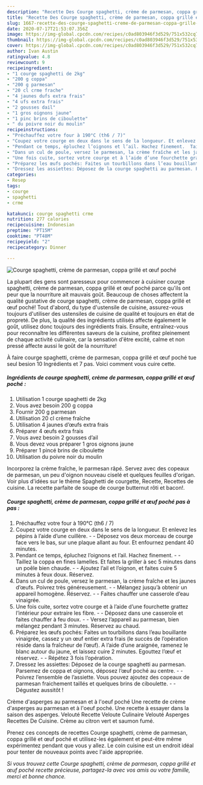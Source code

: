 ```yaml
---
description: "Recette Des Courge spaghetti, crème de parmesan, coppa grillé et œuf poché"
title: "Recette Des Courge spaghetti, crème de parmesan, coppa grillé et œuf poché"
slug: 1667-recette-des-courge-spaghetti-creme-de-parmesan-coppa-grille-et-ouf-poche
date: 2020-07-17T21:53:07.356Z
image: https://img-global.cpcdn.com/recipes/c0ad803946f3d529/751x532cq70/courge-spaghetti-creme-de-parmesan-coppa-grille-et-oeuf-poche-photo-principale-de-la-recette.jpg
thumbnail: https://img-global.cpcdn.com/recipes/c0ad803946f3d529/751x532cq70/courge-spaghetti-creme-de-parmesan-coppa-grille-et-oeuf-poche-photo-principale-de-la-recette.jpg
cover: https://img-global.cpcdn.com/recipes/c0ad803946f3d529/751x532cq70/courge-spaghetti-creme-de-parmesan-coppa-grille-et-oeuf-poche-photo-principale-de-la-recette.jpg
author: Ivan Austin
ratingvalue: 4.8
reviewcount: 9
recipeingredient:
- "1 courge spaghetti de 2kg"
- "200 g coppa"
- "200 g parmesan"
- "20 cl crme frache"
- "4 jaunes dufs extra frais"
- "4 ufs extra frais"
- "2 gousses dail"
- "1 gros oignons jaune"
- "1 pinc brins de ciboulette"
- " du poivre noir du moulin"
recipeinstructions:
- "Préchauffez votre four à 190°C (th6 / 7)"
- "Coupez votre courge en deux dans le sens de la longueur. Et enlevez les pépins à l’aide d’une cuillère.  Déposez vos deux morceau de courge face vers le bas, sur une plaque allant au four. Et enfournez pendant 40 minutes."
- "Pendant ce temps, épluchez l’oignons et l’ail. Hachez finement.  Taillez la coppa en fines lamelles. Et faites la griller à sec 5 minutes dans un poêle bien chaude.  Ajoutez l’ail et l’oignon, et faites cuire 5 minutes à feux doux. Réservez."
- "Dans un cul de poule, versez le parmesan, la crème fraîche et les jaunes d’œufs. Poivrez très généreusement.  Mélangez jusqu’à obtenir un appareil homogène. Réservez.  Faites chauffer une casserole d’eau vinaigrée."
- "Une fois cuite, sortez votre courge et à l’aide d’une fourchette grattez l’intérieur pour extraire les fibre.  Déposez dans une casserole et faites chauffer à feu doux.  Versez l’appareil au parmesan, bien mélangez pendant 3 minutes. Réservez au chaud."
- "Préparez les œufs pochés: Faites un tourbillons dans l’eau bouillante vinaigrée, cassez y un œuf entier extra frais (le succès de l’opération réside dans la fraîcheur de l’œuf). A l’aide d’une araignée, ramenez le blanc autour du jaune, et laissez cuire 2 minutes. Egouttez l’œuf et réservez.  Répétez 3 fois l’opération."
- "Dressez les assiettes: Déposez de la courge spaghetti au parmesan. Parsemez de coppa et oignons, déposez l’œuf poché au centre.  Poivrez l’ensemble de l’assiette. Vous pouvez ajoutez des copeaux de parmesan fraichement taillés et quelques brins de ciboulette.  Dégustez aussitôt !"
categories:
- Resep
tags:
- courge
- spaghetti
- crme

katakunci: courge spaghetti crme 
nutrition: 277 calories
recipecuisine: Indonesian
preptime: "PT15M"
cooktime: "PT48M"
recipeyield: "2"
recipecategory: Dinner

---
```



![Courge spaghetti, crème de parmesan, coppa grillé et œuf poché](https://img-global.cpcdn.com/recipes/c0ad803946f3d529/751x532cq70/courge-spaghetti-creme-de-parmesan-coppa-grille-et-oeuf-poche-photo-principale-de-la-recette.jpg)

La plupart des gens sont paresseux pour commencer à cuisiner courge spaghetti, crème de parmesan, coppa grillé et œuf poché parce qu'ils ont peur que la nourriture ait mauvais goût. Beaucoup de choses affectent la qualité gustative de courge spaghetti, crème de parmesan, coppa grillé et œuf poché! Tout d'abord, du type d'ustensile de cuisine, assurez-vous toujours d'utiliser des ustensiles de cuisine de qualité et toujours en état de propreté. De plus, la qualité des ingrédients utilisés affecte également le goût, utilisez donc toujours des ingrédients frais. Ensuite, entraînez-vous pour reconnaître les différentes saveurs de la cuisine, profitez pleinement de chaque activité culinaire, car la sensation d'être excité, calme et non pressé affecte aussi le goût de la nourriture!

<!--inarticleads1-->

À faire courge spaghetti, crème de parmesan, coppa grillé et œuf poché tue seul besion 10 Ingrédients et 7 pas. Voici comment vous cuire cette.

##### Ingrédients de courge spaghetti, crème de parmesan, coppa grillé et œuf poché :

1. Utilisation 1 courge spaghetti de 2kg
1. Vous avez besoin 200 g coppa
1. Fournir 200 g parmesan
1. Utilisation 20 cl crème fraîche
1. Utilisation 4 jaunes d’œufs extra frais
1. Préparer 4 œufs extra frais
1. Vous avez besoin 2 gousses d’ail
1. Vous devez vous préparer 1 gros oignons jaune
1. Préparer 1 pincé brins de ciboulette
1. Utilisation  du poivre noir du moulin


Incorporez la crème fraîche, le parmesan râpé. Servez avec des copeaux de parmesan, un peu d&#39;oignon nouveau ciselé et quelques feuilles d&#39;origan. Voir plus d&#39;idées sur le thème Spaghetti de courgette, Recette, Recettes de cuisine. La recette parfaite de soupe de courge butternut rôti et bacon!. 

<!--inarticleads2-->

##### Courge spaghetti, crème de parmesan, coppa grillé et œuf poché pas à pas :

1. Préchauffez votre four à 190°C (th6 / 7)
1. Coupez votre courge en deux dans le sens de la longueur. Et enlevez les pépins à l’aide d’une cuillère. -  - Déposez vos deux morceau de courge face vers le bas, sur une plaque allant au four. Et enfournez pendant 40 minutes.
1. Pendant ce temps, épluchez l’oignons et l’ail. Hachez finement. -  - Taillez la coppa en fines lamelles. Et faites la griller à sec 5 minutes dans un poêle bien chaude. -  - Ajoutez l’ail et l’oignon, et faites cuire 5 minutes à feux doux. Réservez.
1. Dans un cul de poule, versez le parmesan, la crème fraîche et les jaunes d’œufs. Poivrez très généreusement. -  - Mélangez jusqu’à obtenir un appareil homogène. Réservez. -  - Faites chauffer une casserole d’eau vinaigrée.
1. Une fois cuite, sortez votre courge et à l’aide d’une fourchette grattez l’intérieur pour extraire les fibre. -  - Déposez dans une casserole et faites chauffer à feu doux. -  - Versez l’appareil au parmesan, bien mélangez pendant 3 minutes. Réservez au chaud.
1. Préparez les œufs pochés: Faites un tourbillons dans l’eau bouillante vinaigrée, cassez y un œuf entier extra frais (le succès de l’opération réside dans la fraîcheur de l’œuf). A l’aide d’une araignée, ramenez le blanc autour du jaune, et laissez cuire 2 minutes. Egouttez l’œuf et réservez. -  - Répétez 3 fois l’opération.
1. Dressez les assiettes: Déposez de la courge spaghetti au parmesan. Parsemez de coppa et oignons, déposez l’œuf poché au centre. -  - Poivrez l’ensemble de l’assiette. Vous pouvez ajoutez des copeaux de parmesan fraichement taillés et quelques brins de ciboulette. -  - Dégustez aussitôt !


Crème d&#39;asperges au parmesan et à l&#39;oeuf poché Une recette de crème d&#39;asperges au parmesan et à l&#39;oeuf poché. Une recette à essayer dans la saison des asperges. Velouté Recette Veloute Culinaire Velouté Asperges Recettes De Cuisine. Crème au citron vert et saumon fumé. 

<!--inarticleads1-->

<p>
Prenez ces concepts de recettes Courge spaghetti, crème de parmesan, coppa grillé et œuf poché et utilisez-les également et peut-être même expérimentez pendant que vous y allez. Le coin cuisine est un endroit idéal pour tenter de nouveaux points avec l'aide appropriée.
</p>

<p>
<i>Si vous trouvez cette Courge spaghetti, crème de parmesan, coppa grillé et œuf poché recette précieuse, partagez-la avec vos amis ou votre famille, merci et bonne chance.</i>
</p>
